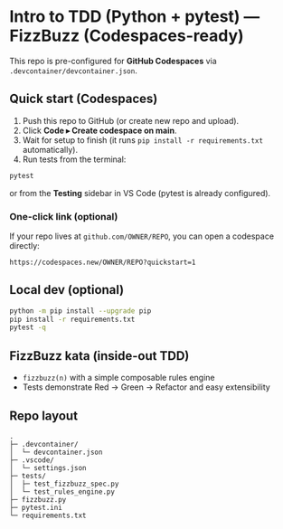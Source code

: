 # Intro to TDD (Python + pytest) — FizzBuzz (Codespaces-ready)

This repo is pre-configured for **GitHub Codespaces** via `.devcontainer/devcontainer.json`.

## Quick start (Codespaces)
1) Push this repo to GitHub (or create new repo and upload).
2) Click **Code ▸ Create codespace on main**.
3) Wait for setup to finish (it runs `pip install -r requirements.txt` automatically).
4) Run tests from the terminal:
```bash
pytest
```
or from the **Testing** sidebar in VS Code (pytest is already configured).

### One-click link (optional)
If your repo lives at `github.com/OWNER/REPO`, you can open a codespace directly:
```
https://codespaces.new/OWNER/REPO?quickstart=1
```

## Local dev (optional)
```bash
python -m pip install --upgrade pip
pip install -r requirements.txt
pytest -q
```

## FizzBuzz kata (inside-out TDD)
- `fizzbuzz(n)` with a simple composable rules engine
- Tests demonstrate Red → Green → Refactor and easy extensibility

## Repo layout
```
.
├─ .devcontainer/
│  └─ devcontainer.json
├─ .vscode/
│  └─ settings.json
├─ tests/
│  ├─ test_fizzbuzz_spec.py
│  └─ test_rules_engine.py
├─ fizzbuzz.py
├─ pytest.ini
└─ requirements.txt
```

